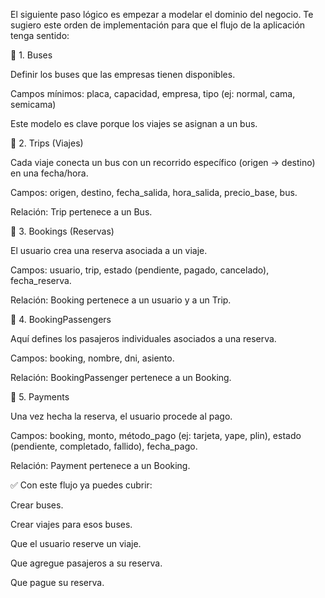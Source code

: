 
El siguiente paso lógico es empezar a modelar el dominio del negocio. Te sugiero este orden de implementación para que el flujo de la aplicación tenga sentido:

🔹 1. Buses

Definir los buses que las empresas tienen disponibles.

Campos mínimos: placa, capacidad, empresa, tipo (ej: normal, cama, semicama)

Este modelo es clave porque los viajes se asignan a un bus.

🔹 2. Trips (Viajes)

Cada viaje conecta un bus con un recorrido específico (origen → destino) en una fecha/hora.

Campos: origen, destino, fecha_salida, hora_salida, precio_base, bus.

Relación: Trip pertenece a un Bus.

🔹 3. Bookings (Reservas)

El usuario crea una reserva asociada a un viaje.

Campos: usuario, trip, estado (pendiente, pagado, cancelado), fecha_reserva.

Relación: Booking pertenece a un usuario y a un Trip.

🔹 4. BookingPassengers

Aquí defines los pasajeros individuales asociados a una reserva.

Campos: booking, nombre, dni, asiento.

Relación: BookingPassenger pertenece a un Booking.

🔹 5. Payments

Una vez hecha la reserva, el usuario procede al pago.

Campos: booking, monto, método_pago (ej: tarjeta, yape, plin), estado (pendiente, completado, fallido), fecha_pago.

Relación: Payment pertenece a un Booking.

✅ Con este flujo ya puedes cubrir:

Crear buses.

Crear viajes para esos buses.

Que el usuario reserve un viaje.

Que agregue pasajeros a su reserva.

Que pague su reserva.
